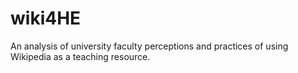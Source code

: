 # wiki4HE
An analysis of university faculty perceptions and practices of using Wikipedia as a teaching resource.
